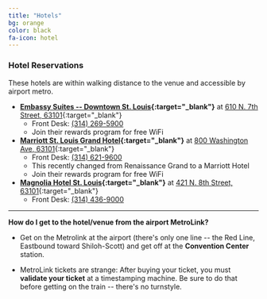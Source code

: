 ```yaml
---
title: "Hotels"
bg: orange
color: black
fa-icon: hotel
---
```


### Hotel Reservations

These hotels are within walking distance to the venue and accessible by airport metro.

* **[Embassy Suites -- Downtown St. Louis](http://embassysuites.hilton.com/en/es/groups/personalized/S/STLWAES-SSW-20151009/index.jhtml){:target="_blank"}** at [610 N. 7th Street, 63101](https://www.google.com/maps/place/Embassy+Suites+St.+Louis+-+Downtown/@38.630774,-90.189739,17z/data=!3m1!4b1!4m2!3m1!1s0x87d8b2de1b59ac9b:0xbf2e8375264c97a!6m1!1e1){:target="_blank"}
  * Front Desk: [(314) 269-5900](tel:314-269-5900)
  * Join their rewards program for free WiFi
* **[Marriott St. Louis Grand Hotel](http://www.marriott.com/hotels/travel/stlmg-marriott-st-louis-grand-hotel/){:target="_blank"}** at [800 Washington Ave, 63101](https://www.google.com/maps/place/Renaissance+St.+Louis+Grand+Hotel/@38.630501,-90.192225,17z/data=!3m1!4b1!4m2!3m1!1s0x87d8b318bbf9ee31:0x750cf6f8f24e9834){:target="_blank"}
  * Front Desk: [(314) 621-9600](tel:314-621-9600)
  * This recently changed from Renaissance Grand to a Marriott Hotel
  * Join their rewards program for free WiFi
* **[Magnolia Hotel St. Louis](http://www.magnoliahotels.com/magnolia-stlouis/magnolia-hotel-magnolia-stlouis.php){:target="_blank"}** at [421 N. 8th Street, 63101](https://www.google.com/maps/place/Magnolia+Hotel+St.+Louis/@38.6300074,-90.1921815,17z/data=!3m1!4b1!4m2!3m1!1s0x87d8b318ce33c86f:0x42ef7477f3607a18){:target="_blank"}
  * Front Desk: [(314) 436-9000](tel:314-436-9000)

-------------------------

**How do I get to the hotel/venue from the airport MetroLink?**

- Get on the Metrolink at the airport (there's only one line -- the Red Line, Eastbound toward Shiloh-Scott) and
get off at the **Convention Center** station.

- MetroLink tickets are strange: After buying your ticket, you must **validate your ticket** at
a timestamping machine. Be sure to do that before getting on the train -- there's no turnstyle.
